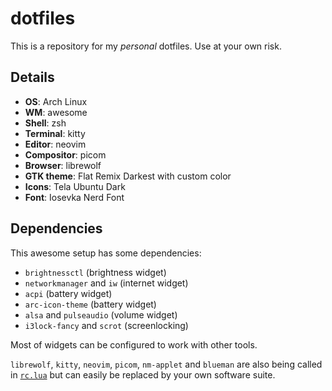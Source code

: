# dotfiles

This is a repository for my *personal* dotfiles. Use at your own risk.

## Details

- **OS**: Arch Linux
- **WM**: awesome
- **Shell**: zsh
- **Terminal**: kitty
- **Editor**: neovim
- **Compositor**: picom
- **Browser**: librewolf
- **GTK theme**: Flat Remix Darkest with custom color
- **Icons**: Tela Ubuntu Dark
- **Font**: Iosevka Nerd Font

## Dependencies

This awesome setup has some dependencies:

- `brightnessctl` (brightness widget)
- `networkmanager` and `iw` (internet widget)
- `acpi` (battery widget)
- `arc-icon-theme` (battery widget)
- `alsa` and `pulseaudio` (volume widget)
- `i3lock-fancy` and `scrot` (screenlocking)

Most of widgets can be configured to work with other tools.

`librewolf`, `kitty`, `neovim`, `picom`, `nm-applet` and `blueman` are also being called in [`rc.lua`](awesome/rc.lua) but can easily be replaced by your own software suite.
